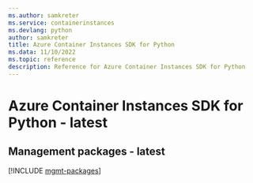 ```yaml
---
ms.author: samkreter
ms.service: containerinstances
ms.devlang: python
author: samkreter
title: Azure Container Instances SDK for Python
ms.data: 11/10/2022
ms.topic: reference
description: Reference for Azure Container Instances SDK for Python
---
```

# Azure Container Instances SDK for Python - latest

## Management packages - latest
[!INCLUDE [mgmt-packages](container-instances-mgmt-index.md)]